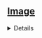 ## <a href="https://github.com/Hidekithiago/Automacao/blob/master/README.md">Image</a> <br>
<details>
<details><summary><b>Comparar imagem</b></summary>
  
####  NuGet
  > System.Drawing.Common
  
####  import
  > using System.Drawing;
  ><br>using System.Drawing.Imaging;
  
####  Code  
  > private static void comparatorImage(String urlImg1, String urlImg2)
  ><br>      {
  ><br>            string img1_ref, img2_ref;
  ><br>            Bitmap img1 = new Bitmap(urlImg1);
  ><br>            Bitmap img2 = new Bitmap(urlImg2);
  ><br>            var flag=true;
  ><br>
  ><br>
  ><br>            if (img1.Width == img2.Width && img1.Height == img2.Height)
  ><br>            {
  ><br>                for (int i = 0; i < img1.Width; i++)
  ><br>                {
  ><br>                    for (int j = 0; j < img1.Height; j++)
  ><br>                    {
  ><br>                        img1_ref = img1.GetPixel(i, j).ToString();
  ><br>                        img2_ref = img2.GetPixel(i, j).ToString();
  ><br>                        if (img1_ref != img2_ref)
  ><br>                        {                            
  ><br>                            flag = false;
  ><br>                            break;
  ><br>                        }
  ><br>                    }
  ><br>                }
  ><br>                Console.WriteLine(flag);
  ><br>            }
  ><br>            else
  ><br>            {                
  ><br>            }
  ><br>        }
  
</details>
</details>
